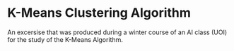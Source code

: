 # K-Means Clustering Algorithm
An excersise that was produced during a winter course of an AI class (UOI) for the study of the K-Means Algorithm.
